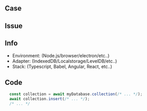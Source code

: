 <!--
  !!!
  REMOVE EVERYTHING WRITTEN IN UPPERCASE BEFORE YOU CLICK SUBMIT
  !!!
-->

<!-- IMPORTANT:
  If you have a common question which cannot be solved with a PR, ask it at one of these places:
  - https://stackoverflow.com/
  - https://gitter.im/pubkey/rxdb

  If you have found a bug in RxDB, use this checklist so you can provide additional information for the maintainer
  https://github.com/pubkey/rxdb/blob/master/orga/bug-checklist.md
-->

<!-- DID YOU KNOW?
  Over 50% of our bug-issues are not bugs.
  When you reproduce the bug in our bug-template
  you do not have to wait for the maintainers answer
  and very likely solve your problem in the next 15 minutes.
  https://github.com/pubkey/rxdb/blob/master/test/unit/bug-report.test.js
-->

## Case
<!-- IS IT A BUG OR A REQUEST FOR A NEW FEATURE OR SOMETHING ELSE? -->

## Issue
<!-- DESCRIBE WHY YOU OPEN THIS ISSUE -->

## Info
  - Environment: (Node.js/browser/electron/etc..)
  - Adapter: (IndexedDB/Localstorage/LevelDB/etc..)
  - Stack: (Typescript, Babel, Angular, React, etc..)

## Code

```js
  const collection = await myDatabase.collection(/* ... */);
  await collection.insert(/* ... */);
  /* ... */
```

<!--
  IF YOU HAVE A BUG, WRITE CODE HERE TO REPRODUCE IT.
  BUGS WONT BE TOUCHED BY THE MAINTAINER UNTIL THERE IS SOME CODE!

  OPTIMALLY YOU SHOULD ADD A PULL-REQUEST WHICH REPRODUCES THE BUG
  BY MODIFYING THIS FILE: https://github.com/pubkey/rxdb/blob/master/test/unit/bug-report.test.js
-->
